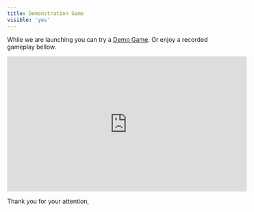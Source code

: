 ```yaml
---
title: Demonstration Game
visible: 'yes'
---
```


While we are launching you can try a <a href="http://patico.pro/PlanetGravity/Demo">Demo Game</a>. Or enjoy a recorded gameplay bellow. 

<iframe width="560" height="315" src="https://www.youtube.com/embed/Nzk29E-tCao?rel=0&amp;showinfo=0" frameborder="0" allowfullscreen>
</iframe>

<p>Thank you for your attention,</br>